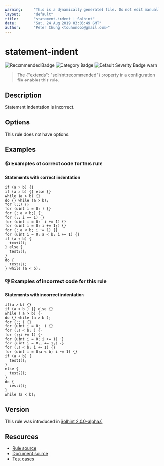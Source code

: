 ```yaml
---
warning:     "This is a dynamically generated file. Do not edit manually."
layout:      "default"
title:       "statement-indent | Solhint"
date:        "Sat, 24 Aug 2019 03:06:49 GMT"
author:      "Peter Chung <touhonoob@gmail.com>"
---
```


# statement-indent
![Recommended Badge](https://img.shields.io/badge/-Recommended-brightgreen)
![Category Badge](https://img.shields.io/badge/-Style%20Guide%20Rules-informational)
![Default Severity Badge warn](https://img.shields.io/badge/Default%20Severity-warn-yellow)
> The {"extends": "solhint:recommended"} property in a configuration file enables this rule.


## Description
Statement indentation is incorrect.

## Options
This rule does not have options.

## Examples
### 👍 Examples of **correct** code for this rule

#### Statements with correct indentation

```solidity
if (a > b) {}
if (a > b) {} else {}
while (a > b) {}
do {} while (a > b);
for (;;) {}
for (uint i = 0;;) {}
for (; a < b;) {}
for (;; i += 1) {}
for (uint i = 0;; i += 1) {}
for (uint i = 0; i += 1;) {}
for (; a < b; i += 1) {}
for (uint i = 0; a < b; i += 1) {}
if (a < b) { 
  test1();   
} else {     
  test2();   
}            
do {             
  test1();       
} while (a < b); 
```

### 👎 Examples of **incorrect** code for this rule

#### Statements with incorrect indentation

```solidity
if(a > b) {}
if (a > b ) {} else {}
while ( a > b) {}
do {} while (a > b );
for (;; ) {}
for (uint i = 0;; ) {}
for (;a < b; ) {}
for (;;i += 1) {}
for (uint i = 0;;i += 1) {}
for (uint i = 0;i += 1;) {}
for (;a < b; i += 1) {}
for (uint i = 0;a < b; i += 1) {}
if (a < b) { 
  test1();   
}            
else {       
  test2();   
}            
do {           
  test1();     
}              
while (a < b); 
```

## Version
This rule was introduced in [Solhint 2.0.0-alpha.0](https://github.com/protofire/solhint/tree/v2.0.0-alpha.0)

## Resources
- [Rule source](https://github.com/protofire/solhint/tree/master/lib/rules/align/statement-indent.js)
- [Document source](https://github.com/protofire/solhint/tree/master/docs/rules/align/statement-indent.md)
- [Test cases](https://github.com/protofire/solhint/tree/master/test/rules/align/statement-indent.js)
